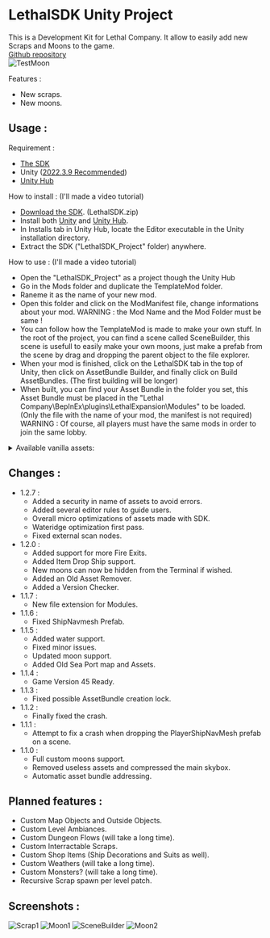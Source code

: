 # LethalSDK Unity Project

 This is a Development Kit for Lethal Company. It allow to easily add new Scraps and Moons to the game.  
 [Github repository](https://github.com/HolographicWings/LethalSDK-Unity-Project)  
 ![TestMoon](https://raw.githubusercontent.com/HolographicWings/LethalSDK-Unity-Project/main/Screenshots/TestMoon.png "TestMoon")

Features :
- New scraps.
- New moons.

## Usage :
Requirement :
- [The SDK](https://github.com/HolographicWings/LethalSDK-Unity-Project/releases)
- Unity ([2022.3.9 Recommended](https://unity.com/releases/editor/whats-new/2022.3.9))
- [Unity Hub](https://unity.com/download)

How to install :
(I'll made a video tutorial)
- [Download the SDK](https://github.com/HolographicWings/LethalSDK-Unity-Project/releases). (LethalSDK.zip)
- Install both [Unity](https://unity.com/releases/editor/whats-new/2022.3) and [Unity Hub](https://unity.com/download).
- In Installs tab in Unity Hub, locate the Editor executable in the Unity installation directory.
- Extract the SDK ("LethalSDK_Project" folder) anywhere.

How to use :
(I'll made a video tutorial)
- Open the "LethalSDK_Project" as a project though the Unity Hub
- Go in the Mods folder and duplicate the TemplateMod folder.
- Raneme it as the name of your new mod.
- Open this folder and click on the ModManifest file, change informations about your mod.
  WARNING : the Mod Name and the Mod Folder must be same !
- You can follow how the TemplateMod is made to make your own stuff.
  In the root of the project, you can find a scene called SceneBuilder, this scene is usefull to easily make your own moons, just make a prefab from the scene by drag and dropping the parent object to the file explorer.
- When your mod is finished, click on the LethalSDK tab in the top of Unity, then click on AssetBundle Builder, and finally click on Build AssetBundles. (The first building will be longer)
- When built, you can find your Asset Bundle in the folder you set, this Asset Bundle must be placed in the "Lethal Company\BepInEx\plugins\LethalExpansion\Modules\" to be loaded. (Only the file with the name of your mod, the manifest is not required)
  WARNING : Of course, all players must have the same mods in order to join the same lobby.

<details>
  <summary>Available vanilla assets:</summary>
  <details>
  <summary>Sounds:</summary>
  <ul>
    <li>GrabFlashlight</li>
    <li>DropFlashlight</li>
    <li>PocketFlashlight</li>
    <li>DropHeavyBox1</li>
    <li>GrabKey</li>
    <li>DropKey</li>
    <li>PocketKey</li>
    <li>DropMetalObject1</li>
    <li>DropMetalObject2</li>
    <li>GrabShovel</li>
    <li>DropShovel</li>
    <li>PocketShovel</li>
    <li>DropMetalBox</li>
    <li>HoldTZP</li>
    <li>DropCan</li>
    <li>PocketWalkieTalkie</li>
    <li>ShovelPickUp</li>
    <li>DropPlastic1</li>
    <li>DropBell</li>
    <li>PickUpPlasticBin</li>
    <li>DropBottles</li>
    <li>DropPlastic2</li>
    <li>DropMetalObject3</li>
    <li>DropJug</li>
    <li>DropPlasticLarge</li>
    <li>DropGlass1</li>
    <li>DropThinMetal</li>
    <li>DuckQuack</li>
    <li>DropRubberDuck</li>
    <li>BeeHiveGrab</li>
    <li>BeeHiveDrop</li>
    <li>GhostDeviceHitGround</li>
    <li>GrabShotgun (Update 45)</li>
    <li>DropGun (Update 45)</li>
    <li>GrabShotgunShell (Update 45)</li>
    <li>DropShotgunShell (Update 45)</li>
    <li>GrabBottle (Update 45)</li>
    <li>DropBottleSingle (Update 45)</li>
    <li>GrabCardboardBox (Update 45)</li>
    <li>DropCardboardBox (Update 45)</li>
  </ul>
  </details>
  <details>
  <summary>Orbit Prefabs:</summary>
  <ul>
	  <li>Moon1</li>
	  <li>Moon2</li>
	  <li>Moon3</li>
  </ul>
  </details>
  <details>
  <summary>Map Objects:</summary>
  <ul>
	  <li>Landmine</li>
	  <li>TurretContainer</li>
  </ul>
  </details>
  <details>
  <summary>OutsideObjects:</summary>
  <ul>
	  <li>LargeRock1</li>
	  <li>LargeRock2</li>
	  <li>LargeRock3</li>
	  <li>LargeRock4</li>
	  <li>TreeLeafless1</li>
	  <li>TreeLeafless2Snowy</li>
	  <li>TreeLeafless3Snowy</li>
	  <li>SmallGreyRocks1</li>
	  <li>SmallGreyRocks2</li>
	  <li>GiantPumpkin</li>
	  <li>Tree1</li>
  </ul>
  </details>
  <details>
  <summary>Scraps:</summary>
  <ul>
	  <li>Cog1</li>
	  <li>EnginePart1</li>
	  <li>FishTestProp</li>
	  <li>MetalSheet</li>
	  <li>FlashLaserPointer</li>
	  <li>BigBolt</li>
	  <li>BottleBin</li>
	  <li>Ring</li>
	  <li>SteeringWheel</li>
	  <li>MoldPan</li>
	  <li>EggBeater</li>
	  <li>PickleJar</li>
	  <li>DustPan</li>
	  <li>Airhorn</li>
	  <li>ClownHorn</li>
	  <li>CashRegister</li>
	  <li>Candy</li>
	  <li>GoldBar</li>
	  <li>YieldSign</li>
	  <li>ToyCube</li>
	  <li>Remote</li>
	  <li>RobotToy</li>
	  <li>MagnifyingGlass</li>
	  <li>StopSign</li>
	  <li>TeaKettle</li>
	  <li>Mug</li>
	  <li>SodaCanRed</li>
	  <li>Phone</li>
	  <li>Hairdryer</li>
	  <li>Brush</li>
	  <li>Bell</li>
	  <li>RubberDuck</li>
	  <li>ChemicalJug</li>
	  <li>FancyLamp</li>
	  <li>FancyCup</li>
	  <li>FancyPainting</li>
	  <li>Toothpaste</li>
	  <li>PillBottle</li>
	  <li>PerfumeBottle</li>
	  <li>Dentures</li>
	  <li>7Ball</li>
	  <li>DiyFlashbang (Update 45)</li>
	  <li>GiftBox (Update 45)</li>
	  <li>Flask (Update 45)</li>
	  <li>WhoopieCushion (Update 45)</li>
	  <li>ComedyMask (Update 45)</li>
	  <li>TragedyMask (Update 45)</li>
  </ul>
  </details>
  <details>
  <summary>Ambiances:</summary>
  <ul>
	  <li>Level1TypeAmbience</li>
	  <li>ForestTypeAmbience</li>
	  <li>MansionTypeAmbience</li>
  </ul>
  </details>
  <details>
  <summary>Enemies:</summary>
  <ul>
	  <li>Centipede</li>
	  <li>SandSpider</li>
	  <li>HoarderBug</li>
	  <li>Flowerman</li>
	  <li>Crawler</li>
	  <li>Blob</li>
	  <li>DressGirl</li>
	  <li>Puffer</li>
	  <li>MouthDog</li>
	  <li>ForestGiant</li>
	  <li>SandWorm</li>
	  <li>RedLocustBees</li>
	  <li>Doublewing</li>
	  <li>DocileLocustBees</li>
	  <li>BaboonHawk</li>
	  <li>SpringMan</li>
	  <li>Jester</li>
	  <li>LassoMan</li>
	  <li>Nutcracker (Update 45)</li>
	  <li>MaskedPlayerEnemy (Update 45)</li>
  </ul>
  </details>
</details>

## Changes :
- 1.2.7 :
	- Added a security in name of assets to avoid errors.
	- Added several editor rules to guide users.
	- Overall micro optimizations of assets made with SDK.
	- Wateridge optimization first pass.
	- Fixed external scan nodes.
- 1.2.0 :
	- Added support for more Fire Exits.
	- Added Item Drop Ship support.
	- New moons can now be hidden from the Terminal if wished.
	- Added an Old Asset Remover.
	- Added a Version Checker.
- 1.1.7 :
	- New file extension for Modules.
- 1.1.6 :
	- Fixed ShipNavmesh Prefab.
- 1.1.5 :
	- Added water support.
	- Fixed minor issues.
	- Updated moon support.
	- Added Old Sea Port map and Assets.
- 1.1.4 :
	- Game Version 45 Ready.
- 1.1.3 :
	- Fixed possible AssetBundle creation lock.
- 1.1.2 :
	- Finally fixed the crash.
- 1.1.1 :
	- Attempt to fix a crash when dropping the PlayerShipNavMesh prefab on a scene.
- 1.1.0 :
	- Full custom moons support.
	- Removed useless assets and compressed the main skybox.
	- Automatic asset bundle addressing.

## Planned features :
- Custom Map Objects and Outside Objects.
- Custom Level Ambiances.
- Custom Dungeon Flows (will take a long time).
- Custom Interractable Scraps.
- Custom Shop Items (Ship Decorations and Suits as well).
- Custom Weathers (will take a long time).
- Custom Monsters? (will take a long time).
- Recursive Scrap spawn per level patch.

## Screenshots :
![Scrap1](https://raw.githubusercontent.com/HolographicWings/LethalSDK-Unity-Project/main/Screenshots/Scrap1.png "Scrap1")
![Moon1](https://raw.githubusercontent.com/HolographicWings/LethalSDK-Unity-Project/main/Screenshots/Moon1.png "Moon1")
![SceneBuilder](https://raw.githubusercontent.com/HolographicWings/LethalSDK-Unity-Project/main/Screenshots/SceneBuilder.png "SceneBuilder")
![Moon2](https://raw.githubusercontent.com/HolographicWings/LethalSDK-Unity-Project/main/Screenshots/Moon2.png "Moon2")
